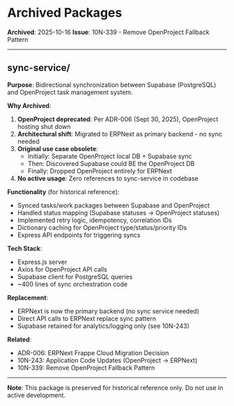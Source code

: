 # Archived Packages

**Archived**: 2025-10-16
**Issue**: 10N-339 - Remove OpenProject Fallback Pattern

---

## sync-service/

**Purpose**: Bidirectional synchronization between Supabase (PostgreSQL) and OpenProject task management system.

**Why Archived**:
1. **OpenProject deprecated**: Per ADR-006 (Sept 30, 2025), OpenProject hosting shut down
2. **Architectural shift**: Migrated to ERPNext as primary backend - no sync needed
3. **Original use case obsolete**:
   - Initially: Separate OpenProject local DB + Supabase sync
   - Then: Discovered Supabase could BE the OpenProject DB
   - Finally: Dropped OpenProject entirely for ERPNext
4. **No active usage**: Zero references to sync-service in codebase

**Functionality** (for historical reference):
- Synced tasks/work packages between Supabase and OpenProject
- Handled status mapping (Supabase statuses → OpenProject statuses)
- Implemented retry logic, idempotency, correlation IDs
- Dictionary caching for OpenProject type/status/priority IDs
- Express API endpoints for triggering syncs

**Tech Stack**:
- Express.js server
- Axios for OpenProject API calls
- Supabase client for PostgreSQL queries
- ~400 lines of sync orchestration code

**Replacement**:
- ERPNext is now the primary backend (no sync service needed)
- Direct API calls to ERPNext replace sync pattern
- Supabase retained for analytics/logging only (see 10N-243)

**Related**:
- ADR-006: ERPNext Frappe Cloud Migration Decision
- 10N-243: Application Code Updates (OpenProject → ERPNext)
- 10N-339: Remove OpenProject Fallback Pattern

---

**Note**: This package is preserved for historical reference only. Do not use in active development.
